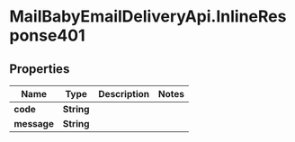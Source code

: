 # MailBabyEmailDeliveryApi.InlineResponse401

## Properties
Name | Type | Description | Notes
------------ | ------------- | ------------- | -------------
**code** | **String** |  | 
**message** | **String** |  | 
